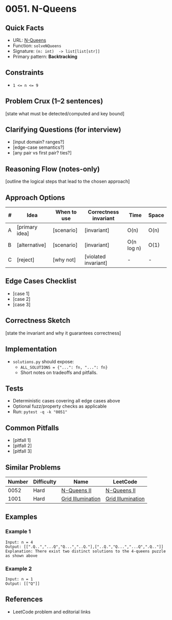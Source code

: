 # 0051. N-Queens

## Quick Facts

- URL: [N-Queens](https://leetcode.com/problems/n-queens/)
- Function: `solveNQueens`
- Signature: `(n: int)  -> list[list[str]]`
- Primary pattern: **Backtracking**

## Constraints

- `1 <= n <= 9`

## Problem Crux (1–2 sentences)

[state what must be detected/computed and key bound]

## Clarifying Questions (for interview)

- [input domain? ranges?]
- [edge-case semantics?]
- [any pair vs first pair? ties?]

## Reasoning Flow (notes-only)

[outline the logical steps that lead to the chosen approach]

## Approach Options

| #   | Idea           | When to use | Correctness invariant | Time       | Space |
| --- | -------------- | ----------- | --------------------- | ---------- | ----- |
| A   | [primary idea] | [scenario]  | [invariant]           | O(n)       | O(n)  |
| B   | [alternative]  | [scenario]  | [invariant]           | O(n log n) | O(1)  |
| C   | [reject]       | [why not]   | [violated invariant]  | -          | -     |

## Edge Cases Checklist

- [case 1]
- [case 2]
- [case 3]

## Correctness Sketch

[state the invariant and why it guarantees correctness]

## Implementation

- `solutions.py` should expose:
    - `ALL_SOLUTIONS = {"...": fn, "...": fn}`
    - Short notes on tradeoffs and pitfalls.

## Tests

- Deterministic cases covering all edge cases above
- Optional fuzz/property checks as applicable
- Run: `pytest -q -k "0051"`

## Common Pitfalls

- [pitfall 1]
- [pitfall 2]
- [pitfall 3]

## Similar Problems

| Number | Difficulty | Name                                                     | LeetCode                                                              |
| ------ | ---------- | -------------------------------------------------------- | --------------------------------------------------------------------- |
| 0052   | Hard       | [N-Queens II](../0052-n-queens-ii/readme.md)             | [N-Queens II](https://leetcode.com/problems/n-queens-ii/)             |
| 1001   | Hard       | [Grid Illumination](../1001-grid-illumination/readme.md) | [Grid Illumination](https://leetcode.com/problems/grid-illumination/) |

## Examples

### Example 1

```text
Input: n = 4
Output: [[".Q..","...Q","Q...","..Q."],["..Q.","Q...","...Q",".Q.."]]
Explanation: There exist two distinct solutions to the 4-queens puzzle as shown above
```

### Example 2

```text
Input: n = 1
Output: [["Q"]]
```

## References

- LeetCode problem and editorial links
